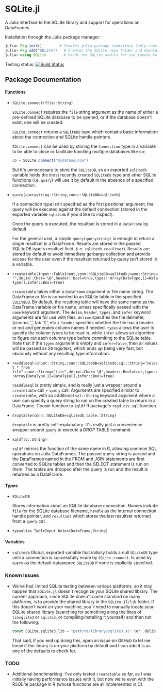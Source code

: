 SQLite.jl
=======

A Julia interface to the SQLite library and support for operations on DataFrames

Installation through the Julia package manager:
```julia
julia> Pkg.init()        # Creates julia package repository (only runs once for all packages)
julia> Pkg.add("SQLite")   # Creates the SQLite repo folder and downloads the SQLite package + dependancy (if needed)
julia> using SQLite        # Loads the SQLite module for use (needs to be run with each new Julia instance)
```

Testing status: [![Build Status](https://travis-ci.org/quinnj/SQLite.jl.png)](https://travis-ci.org/quinnj/SQLite.jl)


## Package Documentation

#### Functions
* `SQLite.connect(file::String)`

  `SQLite.connect` requires the `file` string argument as the name of either a pre-defined SQLite database to be opened, or if the database doesn't exist, one will be created.

  `SQLite.connect` returns a `SQLiteDB` type which contains basic information
about the connection and SQLite handle pointers.

  `SQLite.connect` can be used by storing the `Connection` type in
a variable to be able to close or facilitate handling multiple
databases like so:
  ```julia
  co = SQLite.connect("mydatasource")
  ```
  But it's unneccesary to store the `SQLiteDB`, as an exported
`sqlitedb` variable holds the most recently created `SQLiteDB` type and other
SQLite functions (i.e. `query`) will use it by default in the absence of a specified connection.

* `query(querystring::String,conn::SQLiteDB=sqlitedb)`
  
  If a connection type isn't specified as the first positional argument, the query will be executed against
the default connection (stored in the exported variable `sqlitedb` if you'd like to
inspect).

  Once the query is executed, the resultset is stored in a
`DataFrame` by default.

  For the general user, a simple `query(querystring)` is enough to return a single resultset in a DataFrame. Results are stored in the passed SQLiteDB type's resultset field. (i.e. `sqlitedb.resultset`). Results are stored by default to avoid immediate garbarge collection and provide access for the user even if the resultset returned by query isn't stored in a variable.

* `createtable(input::TableInput,conn::SQLiteDB=sqlitedb;name::String="",delim::Char='\0',header::Bool=true,types::Array{DataType,1}=DataType[],infer::Bool=true)`
 
  `createtable` takes either a `DataFrame` argument or file name string. The DataFrame or file is converted to an SQLite table in the specified `SQLiteDB`. By default, the resulting table will have the same name as the DataFrame variable or file name, unless specifically passed with the `name` keyword argument. The `delim`, `header`, `types`, and `infer` keyword arguments are for use with files. `delime` specifies the file delimiter, (comma ',', tab '\t', etc.). `header` specifies whether the file has a header or not and generates column names if needed. `types` allows the user to specify the column types to be read in, while `infer` allows an algorithm to figure out each columns type before commiting to the SQLite table. Note that if the `types` argument is empty and `infer=false`, then all values will be passed as Strings/text, which ends up being very fast, but obviously without any resulting type information.

* `readdlmsql(input::String,conn::SQLiteDB=sqlitedb;sql::String="select * from file",name::String="file",delim::Char='\0',header::Bool=true,types::Array{DataType,1}=DataType[],infer::Bool=true)`

  `readdlmsql` is pretty simple, and is really just a wrapper around a `createtable` call + `query` call. Arguments are specified similar to `createtable`, with an additional `sql::String` keyword argument where a user can specify a query string to run on the created table to return in a DataFrame. Cousin function to `sqldf` R package's `read.csv.sql` function.

* `droptable(conn::SQLiteDB=sqlitedb,table::String)`

  `droptable` is pretty self-explanatory. It's really just a convenience wrapper around `query` to execute a DROP TABLE command.

* `sqldf(q::String)`

  `sqldf` mirrors the function of the same name in R, allowing common SQL operations on Julia DataFrames. The passed query string is parsed and the DataFrames named in the FROM and JOIN statements are first converted to SQLite tables and then the SELECT statement is run on them. The tables are dropped after the query is run and the result is returned as a DataFrame. 



#### Types
* `SQLiteDB`

  Stores information about an SQLite database connection. Names include `file` for the SQLite database filename, `handle` as the internal connection handle pointer, and `resultset` which
stores the last resultset returned from a `query` call. 

* `typealias TableInput Union(DataFrame,String)`

#### Variables
* `sqlitedb`
  Global, exported variable that initially holds a null `SQLiteDB` type until a connection is successfully made by `SQLite.connect`. Is used by `query` as the default datasource `SQLiteDB` if none is explicitly specified. 

### Known Issues
* We've had limited SQLite testing between various platforms, so it may happen that `SQLite.jl` doesn't recognize your SQLite shared library. The current approach, since SQLite doesn't come standard on many platforms, is to provide the shared library in the `SQLite.jl/lib` folder. If this doesn't work on your machine, you'll need to manually locate your SQLite shared library (searching for something along the lines of
  `libsqlite3` or `sqlite3`, or compiling/installing it yourself) and then run the following:
  ```julia
  const SQLite.sqlite3_lib = "path/to/library/sqlite3.so" (or .dylib on OSX)
  ```

  That said, if you end up doing this, open an issue on GitHub to let me know if the library is on your platform by default and I can add it is as one of the defaults to check for.

### TODO
* Additional benchmarking: I've only tested `createtable` so far, as I was initially having performance issues with it, but now we're even with the RSQLite package in R (whose functions are all implemented in C).
